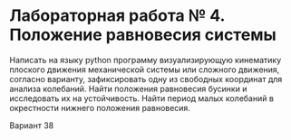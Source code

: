 # Лабораторная работа № 4. Положение равновесия системы
Написать на языку python программу визуализирующую кинематику плоского движения механической системы или сложного движения, согласно варианту, зафиксировать одну из свободных координат для анализа колебаний. Найти положения равновесия бусинки и исследовать их на устойчивость. Найти период малых колебаний в окрестности нижнего положения равновесия.

Вариант 38